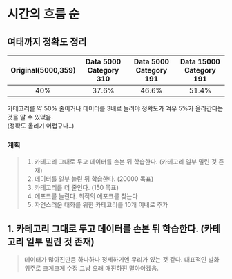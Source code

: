 # 시간의 흐름 순
## 여태까지 정확도 정리
|Original(5000,359)|Data 5000 Category 310|Data 5000 Category 191|Data 15000 Category 191|
|:----------------:|:--------------------:|:--------------------:|:---------------------:|
|        40%       |         37.6%        |         46.6%        |          51.4%        |
  
  카테고리를 약 50% 줄이거나 데이터를 3배로 늘려야 정확도가 겨우 5%가 올라간다는 것을 알 수 있었음.  
  (정확도 올리기 어렵구나..)  
  
  ### 계획
  > 1.  카테고리 그대로 두고 데이터를 손본 뒤 학습한다. (카테고리 일부 밀린 것 존재)
  > 2.  데이터를 일부 늘린 뒤 학습한다. (20000 목표)  
  > 3.  카테고리를 더 줄인다. (150 목표)
  > 4.  에포크를 늘린다. 최적의 에포크를 찾는다
  > 5.  자연스러운 대화를 위한 카테고리를 10개 이내로 추가


## 1. 카테고리 그대로 두고 데이터를 손본 뒤 학습한다. (카테고리 일부 밀린 것 존재)
   > 데이터가 많아진만큼 하나하나 정제하기엔 무리가 있는 것 같다. 대표적인 발화 위주로 크게크게 수정 그냥 오래 매진하진 말아야겠음.
